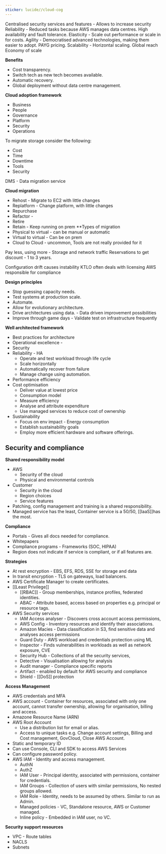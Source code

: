 ```yaml
---
sticker: lucide//cloud-cog
---
```

Centralised security services and features - Allows to increase security
Reliability - Reduced tasks because AWS manages data centres. 
High availability and fault tolerance. 
Elasticity - Scale out performance or scale in for costs. 
Agility - Democratised advanced technologies, making them easier to adopt. 
PAYG pricing. 
Scalability - Horizontal scaling. 
Global reach 
Economy of scale

**Benefits**
- Cost transparency. 
- Switch tech as new tech becomes available. 
- Automatic recovery. 
- Global deployment without data centre management. 

**Cloud adoption framework**
- Business 
- People
- Governance
- Platform
- Security
- Operations 

To migrate storage consider the following:
- Cost
- Time
- Downtime
- Tools
- Security

DMS - Data migration service

**Cloud migration**
- Rehost - Migrate to EC2 with little changes
- Replatform - Change platform, with little changes
- Repurchase 
- Refactor - 
- Retire
- Retain - Keep running on prem
**Types of migration
- Physical to virtual - can be manual or automatic
- Virtual to virtual - Can be on prem 
- Cloud to Cloud - uncommon, Tools are not really provided for it

Pay less, using more - Storage and network traffic
Reservations to get discount - 1 to 3 years. 

Configuration drift causes instability 
KTLO often deals with licensing
AWS responsible for compliance 

**Design principles**
- Stop guessing capacity needs. 
- Test systems at production scale. 
- Automate. 
- Allow for evolutionary architecture. 
- Drive architectures using data. - Data driven improvement possibilities
- Improve through game days - Validate test on infrastructure frequently

**Well architected framework**
- Best practices for architecture
- Operational excellence - 
- Security
- Reliability - HA
	- Operate and test workload through life cycle
	- Scale horizontally
	- Automatically recover from failure
	- Manage change using automation. 
- Performance efficiency
- Cost optimisation
	- Deliver value at lowest price
	- Consumption model
	- Measure efficiency
	- Analyse and attribute expenditure
	- Use managed services to reduce cost of ownership
- Sustainability 
	- Focus on env impact - Energy consumption
	- Establish sustainability goals
	- Employ more efficient hardware and software offerings. 
## Security and compliance
**Shared responsibility model**
- AWS
	- Security of the cloud
	- Physical and environmental controls 
- Customer 
	- Security in the cloud
	- Region choices
	- Service features 
- Patching, config management and training is a shared responsibility. 
- Managed service has the least, Container service is a 50/50, [[IaaS]]has the most. 

**Compliance**
- Portals - Gives all docs needed for compliance. 
- Whitepapers
- Compliance programs - Frameworks (SOC, HIPAA)
- Region does not indicate if service is compliant, or if all features are. 

**Strategies**
- At rest encryption - EBS, EFS, RDS, SSE for storage and data
- In transit encryption - TLS on gateways, load balancers. 
- AWS Certificate Manager to create certificates. 
- [[Least Privilege]]
	- [[RBAC]] - Group memberships, instance profiles, federated identities. 
	- ABAC - Attribute based, access based on properties e.g. principal or resource tags. 
- AWS Security services
	- IAM Access analyser - Discovers cross account access permissions,
	- AWS Config - Inventory resources and identify their associations. 
	- Amazon Macies - Data classification in S3, find sensitive data and analyses access permissions
	- Guard Duty - AWS workload and credentials protection using ML
	- Inspector - Finds vulnerabilities in workloads as well as network exposure, CVE
	- Security Hub - Collections of all the security services, 
	- Detective - Visualisation allowing for analysis
	- Audit manager - Compliance specific reports 
	- Artifact - enabled by default for AWS security and compliance
	- Shield - [[DoS]] protection

**Access Management**
- AWS credentials and MFA
- AWS account - Container for resources, associated with only one account, cannot transfer ownership, allowing for organisation, billing and access. 
- Amazone Resource Name (ARN)
- AWS Root Account 
	- Use a distribution list for email or alias.  
	- Access to unique tasks e.g. Change account settings, Billing and Cost management, GovCloud, Close AWS Account. 
- Static and temporary ID  
- Can use Console, CLI and SDK to access AWS Services
- Can configure password policy. 
- AWS IAM - Identity and access management. 
	- AuthN
	- AuthZ
	- IAM User - Principal identity, associated with permissions, container for credentials. 
	- IAM Groups - Collection of users with similar permissions, No nested groups allowed. 
	- IAM Role - Identity, needs to be assumed by others. Similar to run as Admin. 
	- Managed policies - VC, Standalone resource, AWS or Customer managed. 
	- Inline policy - Embedded in IAM user, no VC. 

**Security support resources**
- VPC - Route tables
- NACLS
- Subnets 